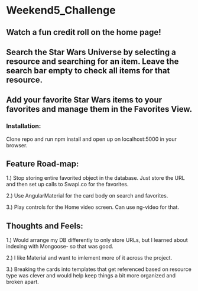# Weekend5_Challenge

## Watch a fun credit roll on the home page!

## Search the Star Wars Universe by selecting a resource and searching for an item.  Leave the search bar empty to check all items for that resource.

## Add your favorite Star Wars items to your favorites and manage them in the Favorites View.




### Installation: 
Clone repo and run npm install and open up on localhost:5000 in your browser.  

## Feature Road-map:

1.) Stop storing entire favorited object in the database.  Just store the URL and then set up calls to Swapi.co for the favorites.

2.) Use AngularMaterial for the card body on search and favorites.

3.) Play controls for the Home video screen.  Can use ng-video for that.


## Thoughts and Feels:

1.) Would arrange my DB differently to only store URLs, but I learned about indexing with Mongoose- so that was good.

2.) I like Material and want to imlement more of it across the project.

3.) Breaking the cards into templates that get referenced based on resource type was clever and would help keep things a bit more organized and broken apart. 
